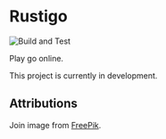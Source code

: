 # Rustigo

![Build and Test](https://github.com/j16r/rustigo/actions/workflows/rust.yaml/badge.svg)

Play go online.

This project is currently in development.

## Attributions

Join image from [FreePik](https://www.flaticon.com/free-icons/link).
